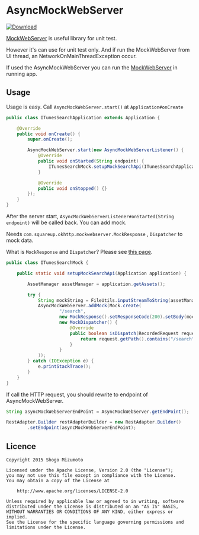 # AsyncMockWebServer

[ ![Download](https://api.bintray.com/packages/shogomizumoto/maven/asyncmockwebserver/images/download.svg) ](https://bintray.com/shogomizumoto/maven/asyncmockwebserver/_latestVersion)

[MockWebServer](https://github.com/square/okhttp/tree/master/mockwebserver) is useful library for unit test.

However it's can use for unit test only. And if run the MockWebServer from UI thread, an NetworkOnMainThreadException occur.

If used the AsyncMockWebServer you can run the [MockWebServer](https://github.com/square/okhttp/tree/master/mockwebserver) in running app.

## Usage

Usage is easy. Call `AsyncMockWebServer.start()` at `Application#onCreate`

```java
public class ITunesSearchApplication extends Application {

    @Override
    public void onCreate() {
        super.onCreate();

        AsyncMockWebServer.start(new AsyncMockWebServerListener() {
            @Override
            public void onStarted(String endpoint) {
                ITunesSearchMock.setupMockSearchApi(ITunesSearchApplication.this);
            }

            @Override
            public void onStopped() {}
        });
    }
}
```

After the server start, `AsyncMockWebServerListener#onStarted(String endpoint)` will be called back. You can add mock.

Needs `com.squareup.okhttp.mockwebserver.MockResponse` , `Dispatcher` to mock data.

What is `MockResponse` and `Dispatcher`? Please see [this page](https://github.com/square/okhttp/tree/master/mockwebserver#api).

```java
public class ITunesSearchMock {

    public static void setupMockSearchApi(Application application) {

        AssetManager assetManager = application.getAssets();

        try {
            String mockString = FileUtils.inputStreamToString(assetManager.open("mock.json"));
            AsyncMockWebServer.addMock(Mock.create(
                    "/search",
                    new MockResponse().setResponseCode(200).setBody(mockString),
                    new MockDispatcher() {
                        @Override
                        public boolean isDispatch(RecordedRequest request) {
                            return request.getPath().contains("/search");
                        }
                    }
            ));
        } catch (IOException e) {
            e.printStackTrace();
        }
    }
}
```

If call the HTTP request, you should rewrite to endpoint of AsyncMockWebServer.


```java
String asyncMockWebServerEndPoint = AsyncMockWebServer.getEndPoint();

RestAdapter.Builder restAdapterBuilder = new RestAdapter.Builder()
        .setEndpoint(asyncMockWebServerEndPoint);
```

## Licence

```
Copyright 2015 Shogo Mizumoto

Licensed under the Apache License, Version 2.0 (the "License");
you may not use this file except in compliance with the License.
You may obtain a copy of the License at

    http://www.apache.org/licenses/LICENSE-2.0

Unless required by applicable law or agreed to in writing, software
distributed under the License is distributed on an "AS IS" BASIS,
WITHOUT WARRANTIES OR CONDITIONS OF ANY KIND, either express or implied.
See the License for the specific language governing permissions and
limitations under the License.
```